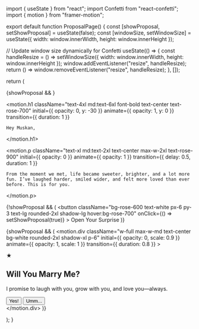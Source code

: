 import { useState } from "react"; import Confetti from "react-confetti"; import { motion } from "framer-motion";

export default function ProposalPage() { const [showProposal, setShowProposal] = useState(false); const [windowSize, setWindowSize] = useState({ width: window.innerWidth, height: window.innerHeight });

// Update window size dynamically for Confetti useState(() => { const handleResize = () => setWindowSize({ width: window.innerWidth, height: window.innerHeight }); window.addEventListener("resize", handleResize); return () => window.removeEventListener("resize", handleResize); }, []);

return ( <div className="min-h-screen bg-gradient-to-br from-pink-100 to-pink-300 p-6 flex flex-col items-center justify-center space-y-6"> {showProposal && <Confetti width={windowSize.width} height={windowSize.height} numberOfPieces={300} />}

<motion.h1
    className="text-4xl md:text-6xl font-bold text-center text-rose-700"
    initial={{ opacity: 0, y: -30 }}
    animate={{ opacity: 1, y: 0 }}
    transition={{ duration: 1 }}
  >
    Hey Muskan,
  </motion.h1>

  <motion.p
    className="text-xl md:text-2xl text-center max-w-2xl text-rose-900"
    initial={{ opacity: 0 }}
    animate={{ opacity: 1 }}
    transition={{ delay: 0.5, duration: 1 }}
  >
    From the moment we met, life became sweeter, brighter, and a lot more fun. I’ve laughed harder, smiled wider, and felt more loved than ever before. This is for you.
  </motion.p>

  {!showProposal && (
    <button
      className="bg-rose-600 text-white px-6 py-3 text-lg rounded-2xl shadow-lg hover:bg-rose-700"
      onClick={() => setShowProposal(true)}
    >
      Open Your Surprise
    </button>
  )}

  {showProposal && (
    <motion.div
      className="w-full max-w-md text-center bg-white rounded-2xl shadow-xl p-6"
      initial={{ opacity: 0, scale: 0.9 }}
      animate={{ opacity: 1, scale: 1 }}
      transition={{ duration: 0.8 }}
    >
      <div className="text-pink-600 text-5xl mb-4">★</div>
      <h2 className="text-3xl font-bold text-rose-700">Will You Marry Me?</h2>
      <p className="text-lg text-rose-600 mt-2">I promise to laugh with you, grow with you, and love you—always.</p>
      <div className="mt-6 flex justify-center space-x-4">
        <button className="bg-green-500 hover:bg-green-600 text-white text-lg px-6 py-2 rounded-full">Yes!</button>
        <button className="bg-gray-300 text-gray-700 px-6 py-2 rounded-full">Umm...</button>
      </div>
    </motion.div>
  )}
</div>

); }

